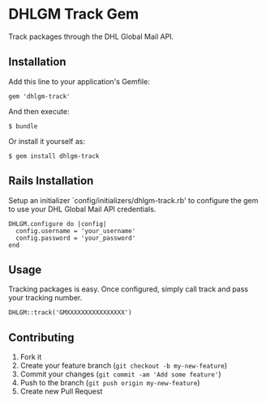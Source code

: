 # DHLGM Track Gem

Track packages through the DHL Global Mail API.

## Installation

Add this line to your application's Gemfile:

    gem 'dhlgm-track'

And then execute:

    $ bundle

Or install it yourself as:

    $ gem install dhlgm-track

## Rails Installation

Setup an initializer `config/initializers/dhlgm-track.rb' to configure the gem to use your DHL Global Mail API credentials.

    DHLGM.configure do |config|
      config.username = 'your_username'
      config.password = 'your_password'
    end

## Usage
Tracking packages is easy. Once configured, simply call track and pass your tracking number.

    DHLGM::track('GMXXXXXXXXXXXXXXXX')

## Contributing

1. Fork it
2. Create your feature branch (`git checkout -b my-new-feature`)
3. Commit your changes (`git commit -am 'Add some feature'`)
4. Push to the branch (`git push origin my-new-feature`)
5. Create new Pull Request